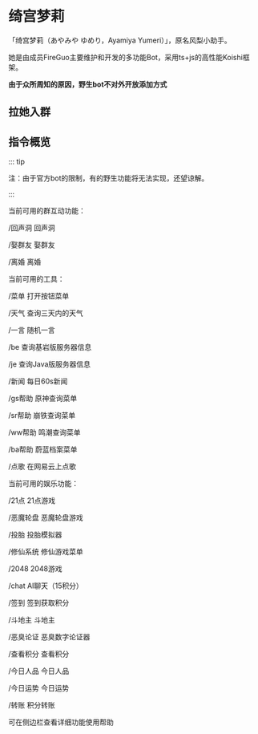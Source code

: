 # 绮宫梦莉

「绮宫梦莉（あやみや ゆめり，Ayamiya Yumeri）」，原名风梨小助手。

她是由成员FireGuo主要维护和开发的多功能Bot，采用ts+js的高性能Koishi框架。

**由于众所周知的原因，野生bot不对外开放添加方式**

## 拉她入群

<VPCard
  title="绮宫梦莉"
  desc="点击邀请到群聊"
  logo="https://api.flweb.cn/doc/image/bot.jpg"
  link="https://qun.qq.com/qqweb/qunpro/jump?id=qun-robot-share&robot_appid=102095560&robot_uin=3889013396"
  background="rgba(253, 230, 138, 0.15)"
/>

<VPCard
  title="绮宫梦莉"
  desc="点击邀请到频道"
  logo="https://api.flweb.cn/doc/image/bot.jpg"
  link="https://qun.qq.com/qqweb/qunpro/jump?id=robot-share&robot_appid=102095560"
  background="rgba(253, 230, 138, 0.15)"
/>

## 指令概览

::: tip

注：由于官方bot的限制，有的野生功能将无法实现，还望谅解。

:::

当前可用的群互动功能：

  /回声洞  回声洞

  /娶群友  娶群友

  /离婚  离婚

当前可用的工具：

  /菜单  打开按钮菜单

  /天气  查询三天内的天气

  /一言  随机一言

  /be  查询基岩版服务器信息

  /je  查询Java版服务器信息

  /新闻  每日60s新闻

  /gs帮助  原神查询菜单

  /sr帮助  崩铁查询菜单

  /ww帮助  鸣潮查询菜单

  /ba帮助  蔚蓝档案菜单

  /点歌  在网易云上点歌

当前可用的娱乐功能：

  /21点  21点游戏

  /恶魔轮盘  恶魔轮盘游戏

  /投胎  投胎模拟器

  /修仙系统  修仙游戏菜单

  /2048  2048游戏

  /chat  AI聊天（15积分）

  /签到  签到获取积分

  /斗地主  斗地主

  /恶臭论证  恶臭数字论证器

  /查看积分  查看积分

  /今日人品  今日人品

  /今日运势  今日运势

  /转账  积分转账

可在侧边栏查看详细功能使用帮助